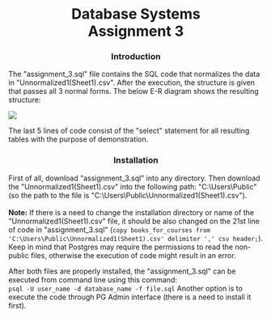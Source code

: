 <h1 align="center">
	Database Systems
	<br/>
	Assignment 3
</h1>
<h3 align="center">Introduction</h3>
<p>The "assignment_3.sql" file contains the SQL code that normalizes the data in "Unnormalized1(Sheet1).csv". After the execution, the structure is given that passes all 3 normal forms. The below E-R diagram shows the resulting structure:</p>
<img src="https://github.com/user-attachments/assets/4e740217-4326-4b31-9892-74a60eafcf2d"/>
<p>The last 5 lines of code consist of the "select" statement for all resulting tables with the purpose of demonstration.</p>
<h3 align="center">Installation</h3>
<p>First of all, download "assignment_3.sql" into any directory. Then download the "Unnormalized1(Sheet1).csv" into the following path: "C:\Users\Public" (so the path to the file is "C:\Users\Public\Unnormalized1(Sheet1).csv"). 
	<br/>
	<br/> 
	<b>Note:</b> If there is a need to change the installation directory or name of the "Unnormalized1(Sheet1).csv" file, it should be also changed on the 21st line of code in "assignment_3.sql" (<code>copy books_for_courses from 'C:\Users\Public\Unnormalized1(Sheet1).csv' delimiter ',' csv header;</code>). Keep in mind that Postgres may require the permissions to read the non-public files, otherwise the execution of code might result in an error.
</p>
<p>
	After both files are properly installed, the "assignment_3.sql" can be executed from command line using this command: <br>
	<code>psql -U user_name -d database_name -f file.sql</code>
	Another option is to execute the code through PG Admin interface (there is a need to install it first).
</p>
